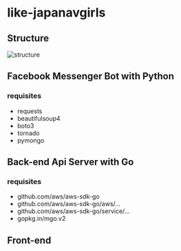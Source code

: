 # like-japanavgirls

## Structure
![structure](structure.png?raw=true)

## Facebook Messenger Bot with Python
### requisites
* requests
* beautifulsoup4
* boto3
* tornado
* pymongo

## Back-end Api Server with Go
### requisites
* github.com/aws/aws-sdk-go
* github.com/aws/aws-sdk-go/aws/...
* github.com/aws/aws-sdk-go/service/...
* gopkg.in/mgo.v2

## Front-end
